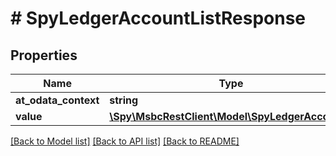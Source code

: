 # # SpyLedgerAccountListResponse

## Properties

Name | Type | Description | Notes
------------ | ------------- | ------------- | -------------
**at_odata_context** | **string** |  | [optional]
**value** | [**\Spy\MsbcRestClient\Model\SpyLedgerAccount[]**](SpyLedgerAccount.md) |  | [optional]

[[Back to Model list]](../../README.md#models) [[Back to API list]](../../README.md#endpoints) [[Back to README]](../../README.md)
